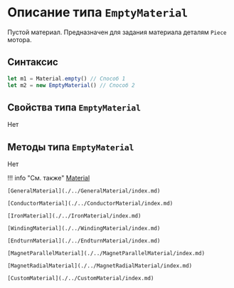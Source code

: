 # Описание типа `EmptyMaterial`
Пустой материал. Предназначен для задания материала деталям `Piece` мотора.

## Синтаксис
```javascript
let m1 = Material.empty() // Способ 1
let m2 = new EmptyMaterial() // Способ 2
```

## Свойства типа `EmptyMaterial`
Нет

## Методы типа `EmptyMaterial`
Нет

!!! info "См. также"
    [Material](./../../../globalObjects/Material/index.md)

    [GeneralMaterial](./../GeneralMaterial/index.md)

    [ConductorMaterial](./../ConductorMaterial/index.md)

    [IronMaterial](./../IronMaterial/index.md)

    [WindingMaterial](./../WindingMaterial/index.md)

    [EndturnMaterial](./../EndturnMaterial/index.md)

    [MagnetParallelMaterial](./../MagnetParallelMaterial/index.md)

    [MagnetRadialMaterial](./../MagnetRadialMaterial/index.md)

    [CustomMaterial](./../CustomMaterial/index.md)
